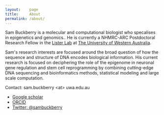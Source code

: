 ```yaml
---
layout:    page
title:     About
permalink: /about/
---
```


Sam Buckberry is a molecular and computational biologist who specalises in epigenetics and genomics.. He is currently a NHMRC-ARC Postdoctoral Research Fellow in the [Lister Lab](http://listerlab.org) at [The University of Western Australia](http://www.uwa.edu.au/). 

Sam's research interests are focused around the broad question of how the sequence and structure of DNA encodes biological information. His current research is focused on deciphering the role of the epigenome in neuronal gene regulation and stem cell reprogramming by combining cutting-edge DNA sequencing and bioinformatics methods, statistical modeling and large scale computation. 

Contact: sam.buckberry \<at\> uwa.edu.au

- [Google scholar](https://scholar.google.com.au/citations?hl=en&user=b--b_fUAAAAJ)
- [ORCID](https://orcid.org/0000-0003-2388-6046)
- [Twitter: @sambuckberry](https://twitter.com/sambuckberry)

